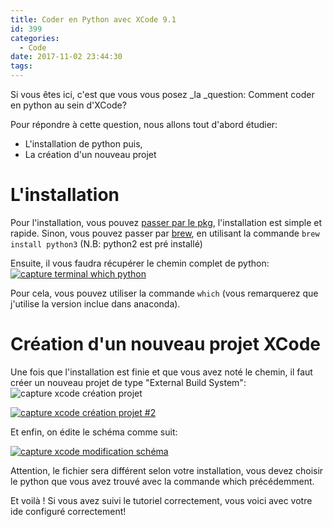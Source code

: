 ```yaml
---
title: Coder en Python avec XCode 9.1
id: 399
categories:
  - Code
date: 2017-11-02 23:44:30
tags:
---
```


Si vous êtes ici, c'est que vous vous posez _la _question: Comment coder en python au sein d'XCode?

Pour répondre à cette question, nous allons tout d'abord étudier:

*   L'installation de python puis,
*   La création d'un nouveau projet
<!--more-->

# L'installation

Pour l'installation, vous pouvez [passer par le pkg](https://www.python.org/downloads/mac-osx/), l'installation est simple et rapide. Sinon, vous pouvez passer par [brew](https://brew.sh/index_fr.html), en utilisant la commande `brew install python3` (N.B: python2 est pré installé)

Ensuite, il vous faudra récupérer le chemin complet de python:[![capture terminal which python](https://kakise.xyz/wp-content/uploads/2017/11/Capture-d’écran-2017-11-02-à-21.32.25.png)](https://kakise.xyz/wp-content/uploads/2017/11/Capture-d’écran-2017-11-02-à-21.32.25.png)

Pour cela, vous pouvez utiliser la commande `which` (vous remarquerez que j'utilise la version inclue dans anaconda).

# Création d'un nouveau projet XCode

Une fois que l'installation est finie et que vous avez noté le chemin, il faut créer un nouveau projet de type "External Build System":![capture xcode création projet](https://kakise.xyz/wp-content/uploads/2017/11/Capture-d’écran-2017-11-02-à-21.47.05.png)

[![capture xcode création projet #2](https://kakise.xyz/wp-content/uploads/2017/11/Capture-d’écran-2017-11-02-à-21.47.48.png)](https://kakise.xyz/wp-content/uploads/2017/11/Capture-d’écran-2017-11-02-à-21.47.48.png)

Et enfin, on édite le schéma comme suit:

[![capture xcode modification schéma](https://kakise.xyz/wp-content/uploads/2017/11/Capture-d’écran-2017-11-02-à-23.36.30-1024x577.png)](https://kakise.xyz/wp-content/uploads/2017/11/Capture-d’écran-2017-11-02-à-23.36.30.png)

Attention, le fichier sera différent selon votre installation, vous devez choisir le python que vous avez trouvé avec la commande which précédemment.

Et voilà ! Si vous avez suivi le tutoriel correctement, vous voici avec votre ide configuré correctement!